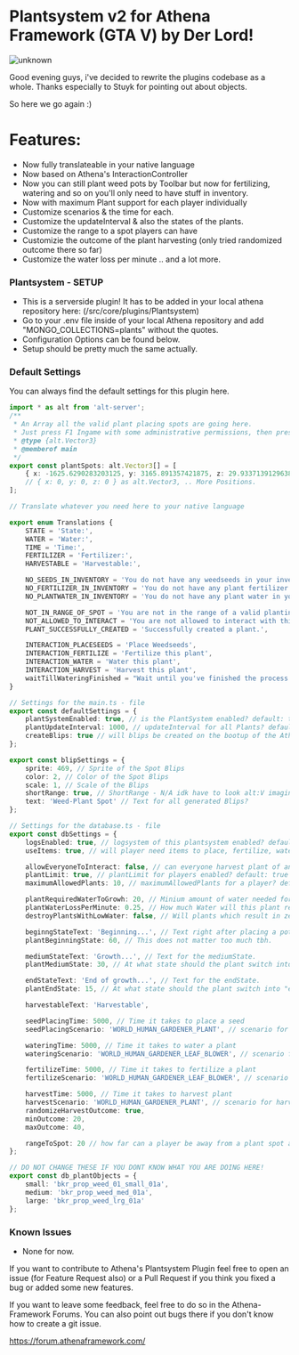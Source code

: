 # Plantsystem v2 for Athena Framework (GTA V) by Der Lord!

![unknown](https://user-images.githubusercontent.com/82890183/131876685-13775cce-d8ee-4eb5-b95e-b3ad8520a3cf.png)

Good evening guys, i've decided to rewrite the plugins codebase as a whole. Thanks especially to Stuyk for pointing out about objects.

So here we go again :)

# Features:
* Now fully translateable in your native language
* Now based on Athena's InteractionController
* Now you can still plant weed pots by Toolbar but now for fertilizing, watering and so on you'll only need to have stuff in inventory.
* Now with maximum Plant support for each player individually
* Customize scenarios & the time for each.
* Customize the updateInterval & also the states of the plants.
* Customize the range to a spot players can have
* Customizie the outcome of the plant harvesting (only tried randomized outcome there so far)
* Customize the water loss per minute .. and a lot more.

### Plantsystem - SETUP
* This is a serverside plugin! It has to be added in your local athena repository here: (/src/core/plugins/Plantsystem)
* Go to your .env file inside of your local Athena repository and add "MONGO_COLLECTIONS=plants" without the quotes.
* Configuration Options can be found below.
* Setup should be pretty much the same actually.

### Default Settings

You can always find the default settings for this plugin here.
```typescript
import * as alt from 'alt-server';
/**
 * An Array all the valid plant placing spots are going here.
 * Just press F1 Ingame with some administrative permissions, then press F8 and copy here and add "as alt.Vector3"
 * @type {alt.Vector3}
 * @memberof main
 */
export const plantSpots: alt.Vector3[] = [
	{ x: -1625.6290283203125, y: 3165.891357421875, z: 29.933713912963867 } as alt.Vector3
	// { x: 0, y: 0, z: 0 } as alt.Vector3, .. More Positions.
];

// Translate whatever you need here to your native language

export enum Translations {
	STATE = 'State:',
	WATER = 'Water:',
	TIME = 'Time:',
	FERTILIZER = 'Fertilizer:',
	HARVESTABLE = 'Harvestable:',

	NO_SEEDS_IN_INVENTORY = 'You do not have any weedseeds in your inventory',
	NO_FERTILIZER_IN_INVENTORY = 'You do not have any plant fertilizer in your inventory',
	NO_PLANTWATER_IN_INVENTORY = 'You do not have any plant water in your inventory',

	NOT_IN_RANGE_OF_SPOT = 'You are not in the range of a valid planting spot',
	NOT_ALLOWED_TO_INTERACT = 'You are not allowed to interact with this plant.',
	PLANT_SUCCESSFULLY_CREATED = 'Successfully created a plant.',

	INTERACTION_PLACESEEDS = 'Place Weedseeds',
	INTERACTION_FERTILIZE = 'Fertilize this plant',
	INTERACTION_WATER = 'Water this plant',
	INTERACTION_HARVEST = 'Harvest this plant',
	waitTillWateringFinished = "Wait until you've finished the process of watering"
}

// Settings for the main.ts - file
export const defaultSettings = {
	plantSystemEnabled: true, // is the PlantSystem enabled? default: true
	plantUpdateInterval: 1000, // updateInterval for all Plants? default: 60000 (1 Minute)
	createBlips: true // will blips be created on the bootup of the Athena Framework? Maybe you want to make it harder to find some spots.
};

export const blipSettings = {
	sprite: 469, // Sprite of the Spot Blips
	color: 2, // Color of the Spot Blips
	scale: 1, // Scale of the Blips
	shortRange: true, // ShortRange - N/A idk have to look alt:V imagine insane emoji here. kekw.
	text: 'Weed-Plant Spot' // Text for all generated Blips?
};

// Settings for the database.ts - file
export const dbSettings = {
	logsEnabled: true, // logsystem of this plantsystem enabled? default: false
	useItems: true, // will player need items to place, fertilize, water plants? default: true - i'd suggest to keep this.

	allowEveryoneToInteract: false, // can everyone harvest plant of anyone? default: false,
	plantLimit: true, // plantLimit for players enabled? default: true
	maximumAllowedPlants: 10, // maximumAllowedPlants for a player? default: 10

	plantRequiredWaterToGrowh: 20, // Minium amount of water needed for the plant to grow. default: 20 (%)
	plantWaterLossPerMinute: 0.25, // How much Water will this plant remove per minute?
	destroyPlantsWithLowWater: false, // Will plants which result in zero water before finished be destroyed? Don't use for now. Not integrated.

	beginngStateText: 'Beginning...', // Text right after placing a pot.
	plantBeginningState: 60, // This does not matter too much tbh.

	mediumStateText: 'Growth...', // Text for the mediumState.
	plantMediumState: 30, // At what state should the plant switch into "mediumState"? default: 30 (minutes).

	endStateText: 'End of growth...', // Text for the endState.
	plantEndState: 15, // At what state should the plant switch into "endState"? default: 15 (minutes).

	harvestableText: 'Harvestable',

	seedPlacingTime: 5000, // Time it takes to place a seed
	seedPlacingScenario: 'WORLD_HUMAN_GARDENER_PLANT', // scenario for placing Plants

	wateringTime: 5000, // Time it takes to water a plant
	wateringScenario: 'WORLD_HUMAN_GARDENER_LEAF_BLOWER', // scenario for watering Plants

	fertilizeTime: 5000, // Time it takes to fertilize a plant
	fertilizeScenario: 'WORLD_HUMAN_GARDENER_LEAF_BLOWER', // scenario for fertilizing Plants

	harvestTime: 5000, // Time it takes to harvest plant
	harvestScenario: 'WORLD_HUMAN_GARDENER_PLANT', // scenario for harvesting Plants
	randomizeHarvestOutcome: true,
	minOutcome: 20,
	maxOutcome: 40,

	rangeToSpot: 20 // how far can a player be away from a plant spot and still plant a pot?
};

// DO NOT CHANGE THESE IF YOU DONT KNOW WHAT YOU ARE DOING HERE!
export const db_plantObjects = {
	small: 'bkr_prop_weed_01_small_01a',
	medium: 'bkr_prop_weed_med_01a',
	large: 'bkr_prop_weed_lrg_01a'
};
```

### Known Issues
* None for now.

If you want to contribute to Athena's Plantsystem Plugin feel free to open an issue (for Feature Request also) or a Pull Request if you think you fixed a bug or added some new features.

If you want to leave some feedback, feel free to do so in the Athena-Framework Forums. You can also point out bugs there if you don't know how to create a git issue.

https://forum.athenaframework.com/
 
